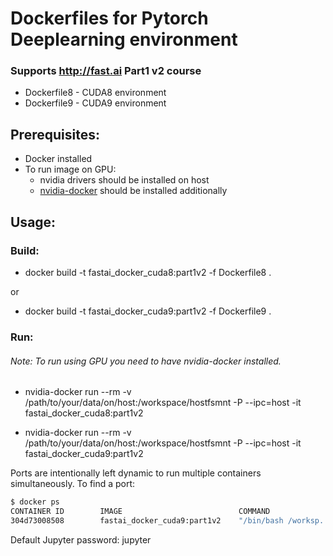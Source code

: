 # Dockerfiles for Pytorch Deeplearning environment
### Supports http://fast.ai Part1 v2 course

* Dockerfile8 - CUDA8 environment
* Dockerfile9 - CUDA9 environment

## Prerequisites:
* Docker installed
* To run image on GPU:
  - nvidia drivers should be installed on host
  - [nvidia-docker](https://github.com/NVIDIA/nvidia-docker) should be installed additionally

## Usage:

### Build:

* docker build -t fastai_docker_cuda8:part1v2 -f Dockerfile8 .

or
* docker build -t fastai_docker_cuda9:part1v2 -f Dockerfile9 .

### Run:

###### Note: To run using GPU you need to have nvidia-docker installed.

* nvidia-docker run --rm -v /path/to/your/data/on/host:/workspace/hostfsmnt -P  --ipc=host -it fastai_docker_cuda8:part1v2


* nvidia-docker run --rm -v /path/to/your/data/on/host:/workspace/hostfsmnt -P  --ipc=host -it fastai_docker_cuda9:part1v2


Ports are intentionally left dynamic to run multiple containers simultaneously.
To find a port:
```sh
$ docker ps
CONTAINER ID        IMAGE                          COMMAND                  CREATED             STATUS              PORTS                     NAMES
304d73008508        fastai_docker_cuda9:part1v2    "/bin/bash /worksp..."   12 seconds ago      Up 11 seconds       0.0.0.0:32780->8888/tcp   peaceful_shockley


```

Default Jupyter password: jupyter
